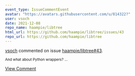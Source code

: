 ```yaml
---
event_type: IssueCommentEvent
avatar: "https://avatars.githubusercontent.com/u/814322?"
user: vsoch
date: 2021-12-08
repo_name: haampie/libtree
html_url: https://github.com/haampie/libtree/issues/43
repo_url: https://github.com/haampie/libtree
---
```


<a href='https://github.com/vsoch' target='_blank'>vsoch</a> commented on issue <a href='https://github.com/haampie/libtree/issues/43' target='_blank'>haampie/libtree#43</a>.

<small>And what about Python wrappers?...</small>

<a href='https://github.com/haampie/libtree/issues/43' target='_blank'>View Comment</a>